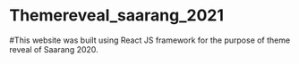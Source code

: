 # Themereveal_saarang_2021

#This website was built using React JS framework for the purpose of theme reveal of Saarang 2020.
